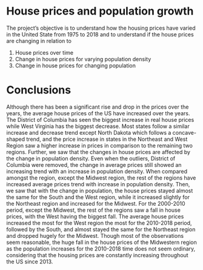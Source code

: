 # House prices and population growth

The project’s objective is to understand how the housing prices have varied in the United State from 1975 to 2018 and to understand if the house prices are changing in relation to
1. House prices over time
2. Change in house prices for varying population density
3. Change in house prices for changing population

# Conclusions
Although there has been a significant rise and drop in the prices over the years, the average house prices of the US have increased over the years. The District of Columbia has seen the biggest increase in real house prices while West Virginia has the biggest decrease. Most states follow a similar increase and decrease trend except North Dakota which follows a concave-shaped trend, and the price increase in states in the Northeast and West Region saw a higher increase in prices in comparison to the remaining two regions.
Further, we saw that the changes in house prices are affected by the change in population density. Even when the outliers, District of Columbia were removed, the change in average prices still showed an increasing trend with an increase in population density. When compared amongst the region, except the Midwest region, the rest of the regions have increased average prices trend with increase in population density.
Then, we saw that with the change in population, the house prices stayed almost the same for the South and the West region, while it increased slightly for the Northeast region and increased for the Midwest. For the 2000-2010 period, except the Midwest, the rest of the regions saw a fall in house prices, with the West having the biggest fall. The average house prices increased the most for the West region the most for the 2010-2018 period, followed by the South, and almost stayed the same for the Northeast region and dropped hugely for the Midwest.
Though most of the observations seem reasonable, the huge fall in the house prices of the Midwestern region as the population increases for the 2010-2018 time does not seem ordinary, considering that the housing prices are constantly increasing throughout the US since 2013.
